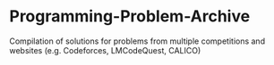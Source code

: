 # Programming-Problem-Archive
Compilation of solutions for problems from multiple competitions and websites (e.g. Codeforces, LMCodeQuest, CALICO)
